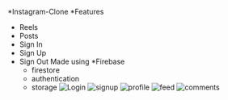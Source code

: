 *Instagram-Clone
*Features
   * Reels
   * Posts
   * Sign In
   * Sign Up
   * Sign Out
Made using 
   *Firebase
       * firestore
       * authentication
       * storage
![Login](https://github.com/rohan9521/InstagramReelsClone/assets/43091846/769df0f2-d1c5-4884-916e-86d2145bec57)
![signup](https://github.com/rohan9521/InstagramReelsClone/assets/43091846/893d956f-e348-436d-a5a8-33ac8c608d4f)
  ![profile](https://github.com/rohan9521/InstagramReelsClone/assets/43091846/d54ed477-85fc-41aa-b90c-bc9f967dc6ed)
![feed](https://github.com/rohan9521/InstagramReelsClone/assets/43091846/83510b3a-0146-4f47-8168-2e2b217af9e9)
![comments](https://github.com/rohan9521/InstagramReelsClone/assets/43091846/87df3bd9-9376-43d5-b600-6cf7007c5590)



